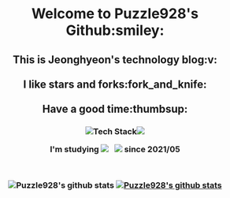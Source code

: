 <h1 align='center'> Welcome to Puzzle928's Github:smiley: </p>
<h2 align='center'>This is Jeonghyeon's technology blog:v:<br><br>I like stars and forks:fork_and_knife:<br><br>Have a good time:thumbsup:</p>
<p align='center'>
<h3 align='center'><img src="https://img.shields.io/badge/github-181717?style=flat-square&logo=github&logoColor=white"/>Tech Stack<img src="https://img.shields.io/badge/github-181717?style=flat-square&logo=github&logoColor=white"/></p>
I'm studying <img src="https://img.shields.io/badge/Python-3776AB?style=flat-square&logo=Python&logoColor=white"/></a> &nbsp; <img src="https://img.shields.io/badge/Oracle DB-F80000?style=flat-square&logo=Oracle&logoColor=white"/></a> since 2021/05</p><br>

![Puzzle928's github stats](https://github-readme-stats.vercel.app/api?username=Puzzle928&show_icons=true)
[![Puzzle928's github stats](https://github-readme-stats.vercel.app/api/top-langs/?username=Puzzle928&show_icons=true&hide_border=true&title_color=004386&icon_color=004386&layout=compact)](https://github.com/Puzzle928)<br>
